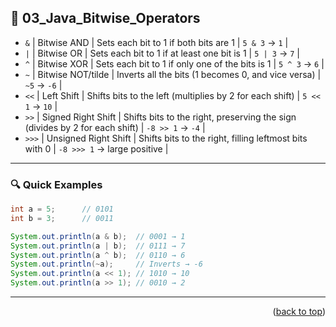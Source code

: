 <a name="topage"></a>

## 🧮 03_Java_Bitwise_Operators


*  `&`    |  Bitwise AND           |  Sets each bit to 1 if both bits are 1                                        | `5 & 3` → `1`                |
*  `|`    |  Bitwise OR            |  Sets each bit to 1 if at least one bit is 1                                  | `5 | 3` → `7`                |
*  `^`    |  Bitwise XOR           |  Sets each bit to 1 if only one of the bits is 1                              | `5 ^ 3` → `6`                |
*  `~`    |  Bitwise NOT/tilde     |  Inverts all the bits (1 becomes 0, and vice versa)                           | `~5` → `-6`                  |
*  `<<`   |  Left Shift            |  Shifts bits to the left (multiplies by 2 for each shift)                     | `5 << 1` → `10`              |
*  `>>`   |  Signed Right Shift    |  Shifts bits to the right, preserving the sign (divides by 2 for each shift)  | `-8 >> 1` → `-4`             |
*  `>>>`  |  Unsigned Right Shift  | Shifts bits to the right, filling leftmost bits with 0                        | `-8 >>> 1` → large positive  |

---

### 🔍 Quick Examples

```java
int a = 5;      // 0101
int b = 3;      // 0011

System.out.println(a & b);  // 0001 → 1
System.out.println(a | b);  // 0111 → 7
System.out.println(a ^ b);  // 0110 → 6
System.out.println(~a);     // Inverts → -6
System.out.println(a << 1); // 1010 → 10
System.out.println(a >> 1); // 0010 → 2
```

----

<p align="right">(<a href="#topage">back to top</a>)</p>
<br/>
<br/>
